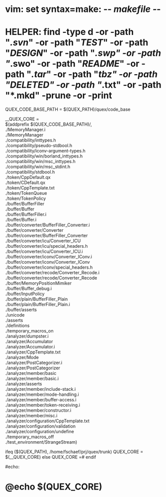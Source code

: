# vim: set syntax=make: -*- makefile -*-
# HELPER: find -type d -or -path "*.svn*" -or -path "*TEST*" -or -path "*DESIGN*" -or -path "*.swp" -or -path "*.swo" -or -path "*README*" -or -path "*.tar*" -or -path "*tbz" -or -path "*DELETED*" -or -path "*.txt" -or -path "*.mkd" -prune -or -print
QUEX_CODE_BASE_PATH = $(QUEX_PATH)/quex/code_base

__QUEX_CORE = \
    $(addprefix $(QUEX_CODE_BASE_PATH)/, \
    ./MemoryManager.i \
    ./MemoryManager \
    ./compatibility/inttypes.h \
    ./compatibility/pseudo-stdbool.h \
    ./compatibility/iconv-argument-types.h \
    ./compatibility/win/borland_inttypes.h \
    ./compatibility/win/msc_inttypes.h \
    ./compatibility/win/msc_stdint.h \
    ./compatibility/stdbool.h \
    ./token/CppDefault.qx \
    ./token/CDefault.qx \
    ./token/CppTemplate.txt \
    ./token/TokenQueue \
    ./token/TokenPolicy \
    ./buffer/BufferFiller \
    ./buffer/Buffer \
    ./buffer/BufferFiller.i \
    ./buffer/Buffer.i \
    ./buffer/converter/BufferFiller_Converter.i \
    ./buffer/converter/Converter \
    ./buffer/converter/BufferFiller_Converter \
    ./buffer/converter/icu/Converter_ICU \
    ./buffer/converter/icu/special_headers.h \
    ./buffer/converter/icu/Converter_ICU.i \
    ./buffer/converter/iconv/Converter_IConv.i \
    ./buffer/converter/iconv/Converter_IConv \
    ./buffer/converter/iconv/special_headers.h \
    ./buffer/converter/recode/Converter_Recode.i \
    ./buffer/converter/recode/Converter_Recode \
    ./buffer/MemoryPositionMimiker \
    ./buffer/Buffer_debug.i \
    ./buffer/InputPolicy \
    ./buffer/plain/BufferFiller_Plain \
    ./buffer/plain/BufferFiller_Plain.i \
    ./buffer/asserts \
    ./unicode \
    ./asserts \
    ./definitions \
    ./temporary_macros_on \
    ./analyzer/dumpster.i \
    ./analyzer/Accumulator \
    ./analyzer/Accumulator.i \
    ./analyzer/CppTemplate.txt \
    ./analyzer/Mode \
    ./analyzer/PostCategorizer.i \
    ./analyzer/PostCategorizer \
    ./analyzer/member/basic \
    ./analyzer/member/basic.i \
    ./analyzer/asserts \
    ./analyzer/member/include-stack.i \
    ./analyzer/member/mode-handling.i \
    ./analyzer/member/buffer-access.i \
    ./analyzer/member/token-receiving.i \
    ./analyzer/member/constructor.i \
    ./analyzer/member/misc.i \
    ./analyzer/configuration/CppTemplate.txt \
    ./analyzer/configuration/validation \
    ./analyzer/configuration/undefine \
    ./temporary_macros_off \
    ./test_environment/StrangeStream)

ifeq ($(QUEX_PATH), /home/fschaef/prj/quex/trunk)
    QUEX_CORE = $(__QUEX_CORE)
else
    QUEX_CORE =#
endif

#echo:
#	@echo $(QUEX_CORE)

